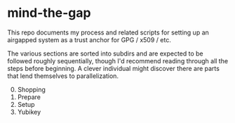mind-the-gap
============

This repo documents my process and related scripts for setting up an airgapped system as a trust anchor for GPG / x509 / etc.

The various sections are sorted into subdirs and are expected to be followed roughly sequentially, though I'd recommend reading through all the steps before beginning. A clever individual might discover there are parts that lend themselves to parallelization.

0. Shopping
1. Prepare
2. Setup
3. Yubikey
